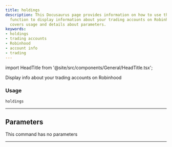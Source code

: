 ```yaml
---
title: holdings
description: This Docusaurus page provides information on how to use the 'holdings'
  function to display information about your trading accounts on Robinhood. It also
  covers usage and details about parameters.
keywords:
- holdings
- trading accounts
- Robinhood
- account info
- trading
---
```


import HeadTitle from '@site/src/components/General/HeadTitle.tsx';

<HeadTitle title="portfolio/robinhood/holdings /brokers - Reference | OpenBB Terminal Docs" />

Display info about your trading accounts on Robinhood

### Usage

```python
holdings
```

---

## Parameters

This command has no parameters


---
